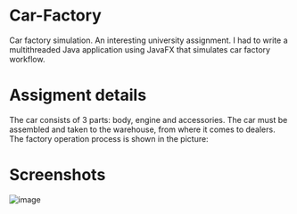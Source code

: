 # Car-Factory
Car factory simulation. An interesting university assignment.
I had to write a multithreaded Java application using JavaFX that simulates car factory workflow.

# Assigment details
The car consists of 3 parts: body, engine and accessories. The car must
be assembled and taken to the warehouse, from where it comes to dealers.
The factory operation process is shown in the picture:

# Screenshots
![image](https://user-images.githubusercontent.com/45130182/219958523-28170e2b-9ceb-4552-8e82-8352534ec2dc.png)
